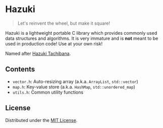 # Hazuki

> Let's reinvent the wheel, but make it square!

Hazuki is a lightweight portable C library which provides commonly used
data structures and algorithms. It is very immature and is **not**
meant to be used in production code! Use at your own risk!

Named after [Hazuki Tachibana](https://vndb.org/c20285).

## Contents

- `vector.h`: Auto-resizing array (a.k.a. `ArrayList`, `std::vector`)
- `map.h`: Key-value store (a.k.a. `HashMap`, `std::unordered_map`)
- `utils.h`: Common utility functions

## License

Distributed under the [MIT License](http://opensource.org/licenses/MIT).
